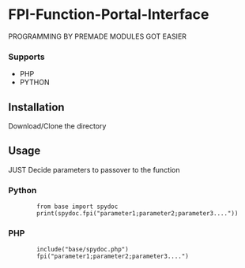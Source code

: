 # FPI-Function-Portal-Interface


PROGRAMMING BY PREMADE MODULES GOT EASIER
      
   ### Supports
   
   - PHP
   - PYTHON
   
   ## Installation       
   
   Download/Clone the directory
       
   ## Usage
   JUST Decide parameters to passover to the function
   
   ### Python
            
            from base import spydoc
            print(spydoc.fpi("parameter1;parameter2;parameter3...."))
       
   ### PHP 
            include("base/spydoc.php")
            fpi("parameter1;parameter2;parameter3....")
